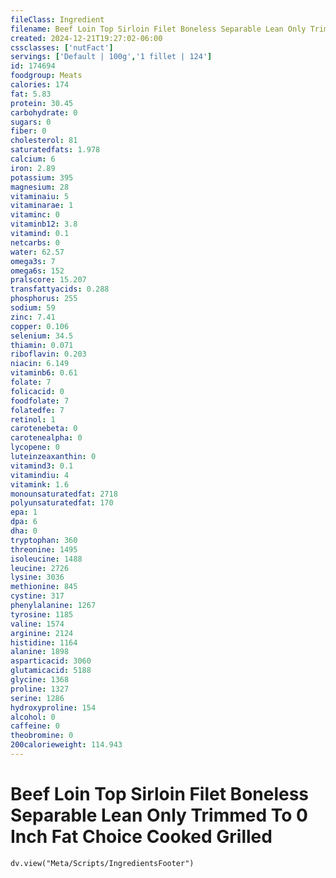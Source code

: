 ```yaml
---
fileClass: Ingredient
filename: Beef Loin Top Sirloin Filet Boneless Separable Lean Only Trimmed To 0 Inch Fat Choice Cooked Grilled
created: 2024-12-21T19:27:02-06:00
cssclasses: ['nutFact']
servings: ['Default | 100g','1 fillet | 124']
id: 174694
foodgroup: Meats
calories: 174
fat: 5.83
protein: 30.45
carbohydrate: 0
sugars: 0
fiber: 0
cholesterol: 81
saturatedfats: 1.978
calcium: 6
iron: 2.89
potassium: 395
magnesium: 28
vitaminaiu: 5
vitaminarae: 1
vitaminc: 0
vitaminb12: 3.8
vitamind: 0.1
netcarbs: 0
water: 62.57
omega3s: 7
omega6s: 152
pralscore: 15.207
transfattyacids: 0.288
phosphorus: 255
sodium: 59
zinc: 7.41
copper: 0.106
selenium: 34.5
thiamin: 0.071
riboflavin: 0.203
niacin: 6.149
vitaminb6: 0.61
folate: 7
folicacid: 0
foodfolate: 7
folatedfe: 7
retinol: 1
carotenebeta: 0
carotenealpha: 0
lycopene: 0
luteinzeaxanthin: 0
vitamind3: 0.1
vitamindiu: 4
vitamink: 1.6
monounsaturatedfat: 2718
polyunsaturatedfat: 170
epa: 1
dpa: 6
dha: 0
tryptophan: 360
threonine: 1495
isoleucine: 1488
leucine: 2726
lysine: 3036
methionine: 845
cystine: 317
phenylalanine: 1267
tyrosine: 1185
valine: 1574
arginine: 2124
histidine: 1164
alanine: 1898
asparticacid: 3060
glutamicacid: 5188
glycine: 1368
proline: 1327
serine: 1286
hydroxyproline: 154
alcohol: 0
caffeine: 0
theobromine: 0
200calorieweight: 114.943
---
```


# Beef Loin Top Sirloin Filet Boneless Separable Lean Only Trimmed To 0 Inch Fat Choice Cooked Grilled

```dataviewjs
dv.view("Meta/Scripts/IngredientsFooter")
```